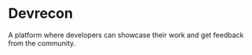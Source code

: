 # Devrecon
A platform where developers can showcase their work and get feedback from the community.
